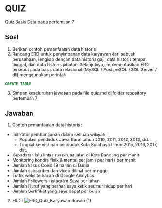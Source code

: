 # QUIZ
Quiz Basis Data pada pertemuan 7

## Soal

1. Berikan contoh pemanfaatan data historis
2. Rancang ERD untuk penyimpanan data karyawan dari sebuah perusahaan, lengkap dengan data historis gaji, data historis tempat tinggal, dan data historis jabatan. Selanjutnya, implementasikan ERD tersebut pada basis data relasional (MySQL / PostgreSQL / SQL Server / dll) menggunakan perintah 

```sql
CREATE TABLE
```
3. Simpan keseluruhan jawaban pada file quiz.md di folder repository pertemuan 7

## Jawaban

1. Contoh pemanfaatan data historis :
- Indikator pembangunan dalam sebuah wilayah
  - Populasi penduduk Jawa Barat tahun 2010, 2011, 2012, 2013, dst.
  - Tingkat kemiskinan penduduk Kota Surabaya tahun 2015, 2016, 2017, dst. 
- Kepadatan lalu lintas ruas-ruas jalan di Kota Bandung per menit
- Monitoring kondisi fisik & mental per jam / per hari / per menit
- Jumlah kasus Covid 19 harian di Dunia
- Jumlah subscriber dan video dilihat per minggu
- Trafik website harian di Google Analytics
- Jumlah Followers Instagram [Saya](https://instagram.com/nugrahaatyo) per tahun
- Jumlah Huruf yang pernah saya ketik seumur hidup per hari
- Jumlah Sertifikat yang saya dapat per bulan

2. ERD :
![ERD_Quiz_Karyawan drawio (1)](https://user-images.githubusercontent.com/46425489/163296025-5b120b77-d93f-41f2-bb88-4ab9035a00bc.png)




